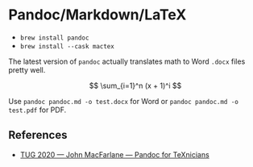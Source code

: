 # Pandoc/Markdown/LaTeX

- `brew install pandoc`
- `brew install --cask mactex` 

The latest version of `pandoc` actually translates
math to Word `.docx` files pretty well.

$$
\sum_{i=1}^n (x + 1)^i
$$

Use `pandoc pandoc.md -o test.docx` for Word
or `pandoc pandoc.md -o test.pdf` for PDF.

## References

- [TUG 2020 — John MacFarlane — Pandoc for TeXnicians](https://www.youtube.com/watch?v=T9uZJFO54iM)
